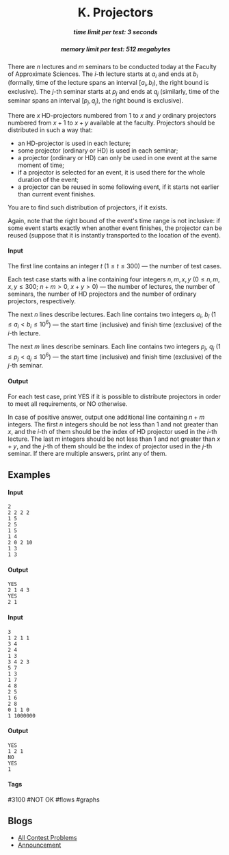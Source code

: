 <h1 style='text-align: center;'> K. Projectors</h1>

<h5 style='text-align: center;'>time limit per test: 3 seconds</h5>
<h5 style='text-align: center;'>memory limit per test: 512 megabytes</h5>

There are $n$ lectures and $m$ seminars to be conducted today at the Faculty of Approximate Sciences. The $i$-th lecture starts at $a_i$ and ends at $b_i$ (formally, time of the lecture spans an interval $[a_i, b_i)$, the right bound is exclusive). The $j$-th seminar starts at $p_j$ and ends at $q_j$ (similarly, time of the seminar spans an interval $[p_j, q_j)$, the right bound is exclusive).

There are $x$ HD-projectors numbered from $1$ to $x$ and $y$ ordinary projectors numbered from $x + 1$ to $x + y$ available at the faculty. Projectors should be distributed in such a way that:

* an HD-projector is used in each lecture;
* some projector (ordinary or HD) is used in each seminar;
* a projector (ordinary or HD) can only be used in one event at the same moment of time;
* if a projector is selected for an event, it is used there for the whole duration of the event;
* a projector can be reused in some following event, if it starts not earlier than current event finishes.

You are to find such distribution of projectors, if it exists.

Again, note that the right bound of the event's time range is not inclusive: if some event starts exactly when another event finishes, the projector can be reused (suppose that it is instantly transported to the location of the event).

#### Input

The first line contains an integer $t$ ($1 \le t \le 300$) — the number of test cases.

Each test case starts with a line containing four integers $n, m, x, y$ ($0 \le n, m, x, y \le 300$; $n+m>0$, $x + y > 0$) — the number of lectures, the number of seminars, the number of HD projectors and the number of ordinary projectors, respectively. 

The next $n$ lines describe lectures. Each line contains two integers $a_i$, $b_i$ ($1 \le a_i < b_i \le 10^6$) — the start time (inclusive) and finish time (exclusive) of the $i$-th lecture. 

The next $m$ lines describe seminars. Each line contains two integers $p_j$, $q_j$ ($1 \le p_j < q_j \le 10^6$) — the start time (inclusive) and finish time (exclusive) of the $j$-th seminar.

#### Output

For each test case, print YES if it is possible to distribute projectors in order to meet all requirements, or NO otherwise. 

In case of positive answer, output one additional line containing $n + m$ integers. The first $n$ integers should be not less than $1$ and not greater than $x$, and the $i$-th of them should be the index of HD projector used in the $i$-th lecture. The last $m$ integers should be not less than $1$ and not greater than $x + y$, and the $j$-th of them should be the index of projector used in the $j$-th seminar. If there are multiple answers, print any of them.

## Examples

#### Input


```text
2
2 2 2 2
1 5
2 5
1 5
1 4
2 0 2 10
1 3
1 3
```
#### Output


```text
YES
2 1 4 3 
YES
2 1 
```
#### Input


```text
3
1 2 1 1
3 4
2 4
1 3
3 4 2 3
5 7
1 3
1 7
4 8
2 5
1 6
2 8
0 1 1 0
1 1000000
```
#### Output


```text
YES
1 2 1 
NO
YES
1 
```


#### Tags 

#3100 #NOT OK #flows #graphs 

## Blogs
- [All Contest Problems](../2019-2020_ICPC,_NERC,_Southern_and_Volga_Russian_Regional_Contest_(Online_Mirror,_ICPC_Rules,_Teams_Preferred).md)
- [Announcement](../blogs/Announcement.md)
